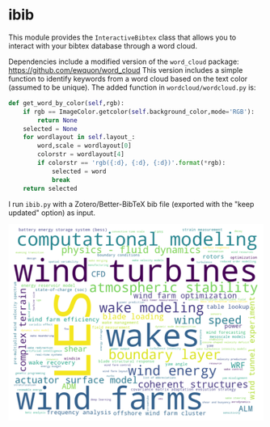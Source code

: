 # ibib

This module provides the `InteractiveBibtex` class that allows you to interact
with your bibtex database through a word cloud. 

Dependencies include a modified version of the `word_cloud` package:
  https://github.com/ewquon/word_cloud
This version includes a simple function to identify keywords from a word cloud
based on the text color (assumed to be unique). The added function in
`wordcloud/wordcloud.py` is:
```python
def get_word_by_color(self,rgb):
    if rgb == ImageColor.getcolor(self.background_color,mode='RGB'):
        return None
    selected = None
    for wordlayout in self.layout_:
        word,scale = wordlayout[0]
        colorstr = wordlayout[4]
        if colorstr == 'rgb({:d}, {:d}, {:d})'.format(*rgb):
            selected = word
            break
    return selected
```

I run `ibib.py` with a Zotero/Better-BibTeX bib file (exported with the "keep
updated" option) as input.

![BibTex Keyword Cloud](examples/bib_keyword_cloud.png)
